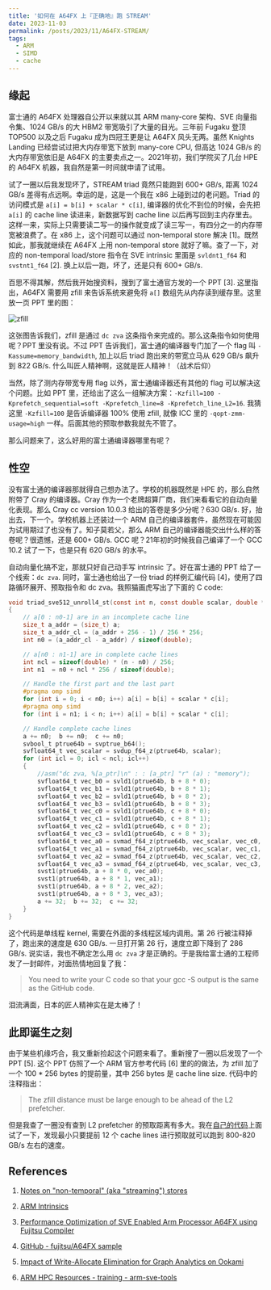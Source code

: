 ```yaml
---
title: '如何在 A64FX 上『正确地』跑 STREAM'
date: 2023-11-03
permalink: /posts/2023/11/A64FX-STREAM/
tags: 
  - ARM
  - SIMD
  - cache
---
```


## 缘起

富士通的 A64FX 处理器自公开以来就以其 ARM many-core 架构、SVE 向量指令集、1024 GB/s 的大 HBM2 带宽吸引了大量的目光。三年前 Fugaku 登顶 TOP500 以及之后 Fugaku 成为四冠王更是让 A64FX 风头无两。虽然 Knights Landing 已经尝试过把大内存带宽下放到 many-core CPU, 但高达 1024 GB/s 的大内存带宽依旧是 A64FX 的主要卖点之一。2021年初，我们学院买了几台 HPE 的 A64FX 机器，我自然是第一时间就申请了试用。

试了一圈以后我发现坏了，STREAM triad 竟然只能跑到 600+ GB/s, 距离 1024 GB/s 差得有点远啊。幸运的是，这是一个我在 x86 上碰到过的老问题。Triad 的访问模式是 `a[i] = b[i] + scalar * c[i]`, 编译器的优化不到位的时候，会先把 `a[i]` 的 cache line 读进来，新数据写到 cache line 以后再写回到主内存里去。这样一来，实际上只需要读二写一的操作就变成了读三写一，有四分之一的内存带宽被浪费了。在 x86 上，这个问题可以通过 non-temporal store 解决 [1]。既然如此，那我就继续在 A64FX 上用 non-temporal store 就好了嘛。查了一下，对应的 non-temporal load/store 指令在 SVE intrinsic 里面是 `svldnt1_f64` 和 `svstnt1_f64` [2]. 换上以后一跑，坏了，还是只有 600+ GB/s.

百思不得其解，然后我开始搜资料，搜到了富士通官方发的一个 PPT [3]. 这里指出，A64FX 需要用 zfill 来告诉系统来避免将 `a[]` 数组先从内存读到缓存里。这里放一页 PPT 里的图：

![zfill](http://enigmahuang.github.io/files/A64FX-STREAM/A64FX-zfill.png)

这张图告诉我们，zfill 是通过 `dc zva` 这条指令来完成的。那么这条指令如何使用呢？PPT 里没有说。不过 PPT 告诉我们，富士通的编译器专门加了一个 flag 叫 `-Kassume=memory_bandwidth`, 加上以后 triad 跑出来的带宽立马从 629 GB/s 飙升到 822 GB/s. 什么叫匠人精神啊，这就是匠人精神！（战术后仰）

当然，除了测内存带宽专用 flag 以外，富士通编译器还有其他的 flag 可以解决这个问题。比如 PPT 里，还给出了这么一组解决方案：`-Kzfill=100 -Kprefetch_sequential=soft -Kprefetch_line=8 -Kprefetch_line_L2=16`. 我猜这里 `-Kzfill=100` 是告诉编译器 100%  使用 zfill, 就像 ICC 里的 `-qopt-zmm-usage=high` 一样。后面其他的预取参数我就先不管了。

那么问题来了，这么好用的富士通编译器哪里有呢？

## 性空

没有富士通的编译器那就得自己想办法了。学校的机器既然是 HPE 的，那么自然附带了 Cray 的编译器。Cray 作为一个老牌超算厂商，我们来看看它的自动向量化表现。那么 Cray cc version 10.0.3 给出的答卷是多少分呢？630 GB/s. 好，抬出去，下一个。学校机器上还装过一个 ARM 自己的编译器套件，虽然现在可能因为试用期过了也没有了。知子莫若父，那么 ARM 自己的编译器能交出什么样的答卷呢？很遗憾，还是 600+ GB/s. GCC 呢？21年初的时候我自己编译了一个 GCC 10.2 试了一下，也是只有 620 GB/s 的水平。

自动向量化搞不定，那就只好自己动手写 intrinsic 了。好在富士通的 PPT 给了一个线索：`dc zva`. 同时，富士通也给出了一份 triad 的样例汇编代码 [4]，使用了四路循环展开、预取指令和 dc zva。我照猫画虎写出了下面的 C code:

```c
void triad_sve512_unroll4_st(const int n, const double scalar, double *a, const double *b, const double *c)
{
    // a[0 : n0-1] are in an incomplete cache line
    size_t a_addr = (size_t) a;
    size_t a_addr_cl = (a_addr + 256 - 1) / 256 * 256;
    int n0 = (a_addr_cl - a_addr) / sizeof(double);

    // a[n0 : n1-1] are in complete cache lines
    int ncl = sizeof(double) * (n - n0) / 256;
    int n1  = n0 + ncl * 256 / sizeof(double);

    // Handle the first part and the last part
    #pragma omp simd
    for (int i = 0; i < n0; i++) a[i] = b[i] + scalar * c[i];
    #pragma omp simd
    for (int i = n1; i < n; i++) a[i] = b[i] + scalar * c[i];

    // Handle complete cache lines
    a += n0;  b += n0;  c += n0;
    svbool_t ptrue64b = svptrue_b64();
    svfloat64_t vec_scalar = svdup_f64_z(ptrue64b, scalar);
    for (int icl = 0; icl < ncl; icl++)
    {
        //asm("dc zva, %[a_ptr]\n" : : [a_ptr] "r" (a) : "memory");
        svfloat64_t vec_b0 = svld1(ptrue64b, b + 8 * 0);
        svfloat64_t vec_b1 = svld1(ptrue64b, b + 8 * 1);
        svfloat64_t vec_b2 = svld1(ptrue64b, b + 8 * 2);
        svfloat64_t vec_b3 = svld1(ptrue64b, b + 8 * 3);
        svfloat64_t vec_c0 = svld1(ptrue64b, c + 8 * 0);
        svfloat64_t vec_c1 = svld1(ptrue64b, c + 8 * 1);
        svfloat64_t vec_c2 = svld1(ptrue64b, c + 8 * 2);
        svfloat64_t vec_c3 = svld1(ptrue64b, c + 8 * 3);
        svfloat64_t vec_a0 = svmad_f64_z(ptrue64b, vec_scalar, vec_c0, vec_b0);
        svfloat64_t vec_a1 = svmad_f64_z(ptrue64b, vec_scalar, vec_c1, vec_b1);
        svfloat64_t vec_a2 = svmad_f64_z(ptrue64b, vec_scalar, vec_c2, vec_b2);
        svfloat64_t vec_a3 = svmad_f64_z(ptrue64b, vec_scalar, vec_c3, vec_b3);
        svst1(ptrue64b, a + 8 * 0, vec_a0);
        svst1(ptrue64b, a + 8 * 1, vec_a1);
        svst1(ptrue64b, a + 8 * 2, vec_a2);
        svst1(ptrue64b, a + 8 * 3, vec_a3);
        a += 32;  b += 32;  c += 32;
    }
}
```

这个代码是单线程 kernel, 需要在外面的多线程区域内调用。第 26 行被注释掉了，跑出来的速度是 630 GB/s. 一旦打开第 26 行，速度立即下降到了 286 GB/s. 说实话，我也不确定怎么用 `dc zva` 才是正确的。于是我给富士通的工程师发了一封邮件，对面热情地回复了我：

> You need to write your C code so that your gcc -S output is the same as the GitHub code.

泪流满面，日本的匠人精神实在是太棒了！

## 此即诞生之刻

由于某些机缘巧合，我又重新捡起这个问题来看了。重新搜了一圈以后发现了一个 PPT [5]. 这个 PPT 仿照了一个 ARM 官方参考代码 [6] 里的的做法，为 zfill 加了一个 100 * 256 bytes 的提前量，其中 256 bytes 是 cache line size. 代码中的注释指出：

> The zfill distance must be large enough to be ahead of the L2 prefetcher.

但是我查了一圈没有查到 L2 prefetcher 的预取距离有多大。我在[自己的代码](http://enigmahuang.github.io/files/A64FX-STREAM/my_triad.c)上面试了一下，发现最小只要提前 12 个 cache lines 进行预取就可以跑到 800-820 GB/s 左右的速度。

## References

1. [Notes on "non-temporal" (aka "streaming") stores](https://sites.utexas.edu/jdm4372/2018/01/01/notes-on-non-temporal-aka-streaming-stores/)

2. [ARM Intrinsics](https://developer.arm.com/architectures/instruction-sets/intrinsics/#q=ldnt)

3. [Performance Optimization of SVE Enabled Arm Processor A64FX using Fujitsu Compiler](https://community.arm.com/developer/research/m/resources/993/download)

4. [GitHub - fujitsu/A64FX sample](https://github.com/fujitsu/A64FX/blob/master/sample/stream.kernel.S)

5. [Impact of Write-Allocate Elimination for Graph Analytics on Ookami](https://www.stonybrook.edu/commcms/ookami/_pdf/Gosh_UGM2023.pdf)

6. [ARM HPC Resources - training - arm-sve-tools](https://gitlab.com/arm-hpc/training/arm-sve-tools/-/blob/master/06_A64FX/02_stream/04_stream_zfill/kernel-zfill.c)

